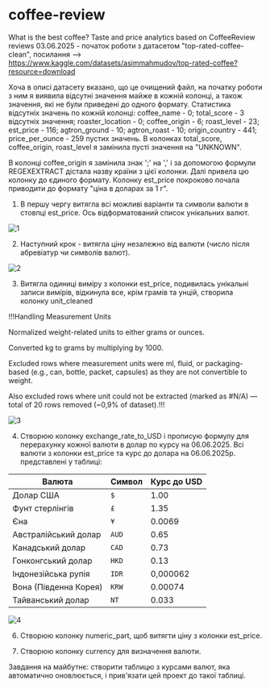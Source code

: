 # coffee-review
What is the best coffee? Taste and price analytics based on CoffeeReview reviews
03.06.2025 - початок роботи з датасетом "top-rated-coffee-clean", посилання --> https://www.kaggle.com/datasets/asimmahmudov/top-rated-coffee?resource=download

Хоча в описі датасету вказано, що це очищений файл, на початку роботи з ним я виявила відсутні значення майже в кожній колонці, а також значення, які не були приведені до одного формату. 
Статистика відсутніх значень по кожній колонці: coffee_name - 0; total_score - 3 відсутніх значення; roaster_location - 0; coffee_origin - 6; roast_level - 23; est_price - 116; agtron_ground - 10; agtron_roast - 10; origin_country - 441; price_per_ounce - 259 пустих значень. В колонках total_score, coffee_origin, roast_level я замінила пусті значення на "UNKNOWN". 

В колонці coffee_origin я замінила знак ';' на ',' і за допомогою формули REGEXEXTRACT дістала назву країни з цієї колонки. Далі привела цю колонку до єдиного формату.
Колонку est_price покроково почала приводити до формату "ціна в доларах за 1 г". 
1. В першу чергу витягла всі можливі варіанти та символи валюти в стовпці est_price. Ось відформатований список унікальних валют.

![1](https://github.com/user-attachments/assets/c9f40738-34f3-438d-92df-d7e06b627d16)

2. Наступний крок - витягла ціну незалежно від валюти (число після абревіатур чи символів валют).

![2](https://github.com/user-attachments/assets/15f28cdd-efd7-4fd4-993d-ced9776fd5aa)

3. Витягла одиниці виміру з колонки est_price, подивилась унікальні записи вимірів, відкинула все, крім грамів та унцій, створила колонку unit_cleaned
 
 !!!Handling Measurement Units

Normalized weight-related units to either grams or ounces.

Converted kg to grams by multiplying by 1000.

Excluded rows where measurement units were ml, fluid, or packaging-based (e.g., can, bottle, packet, capsules) as they are not convertible to weight.

Also excluded rows where unit could not be extracted (marked as #N/A) — total of 20 rows removed (~0,9% of dataset).!!!

![3](https://github.com/user-attachments/assets/4a4bf64f-136e-4997-9ae1-3631613f2ae0)

  
4. Створюю колонку exchange_rate_to_USD і прописую формулу для перерахунку кожної валюти в долар по курсу на 06.06.2025. Всі валюти з колонки est_price та курс до долара на 06.06.2025р. представлені у таблиці:

| Валюта                | Символ | Курс до USD|
| --------------------- | ------ | ------- |
| Долар США             | `$`    | 1.00 |
| Фунт стерлінгів       | `£`    | 1.35|
|  Єна                   | `¥`    | 0.0069 |
|  Австралійський долар  |  `AUD` |   0.65|     
|  Канадський долар      |  `CAD` |   0.73 |   
| Гонконгський долар    |  `HKD` |   0.13   |  
|Індонезійська рупія    | `IDR`  | 0,000062|
| Вона (Південна Корея) | `KRW`  | 0.00074 |
| Тайванський долар     | `NT`   | 0.033   |

![4](https://github.com/user-attachments/assets/0e6ccffc-b560-4164-97a8-cdf330e9248b)



6. Створюю колонку numeric_part, щоб витягти ціну з колонки est_price.

7. Створюю колонку currency для визначення валюти.






Завдання на майбутнє: створити таблицю з курсами валют, яка автоматично оновлюється, і прив'язати цей проект до такої таблиці.
